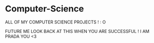 # Computer-Science
ALL OF MY COMPUTER SCIENCE PROJECTS ! : O 

FUTURE ME LOOK BACK AT THIS WHEN YOU ARE SUCCESSFUL ! I AM PRADA YOU <3
